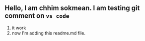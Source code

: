 ## Hello, I am chhim sokmean. I am testing git comment on `vs code`
1. it work
2. now I'm adding this readme.md file.